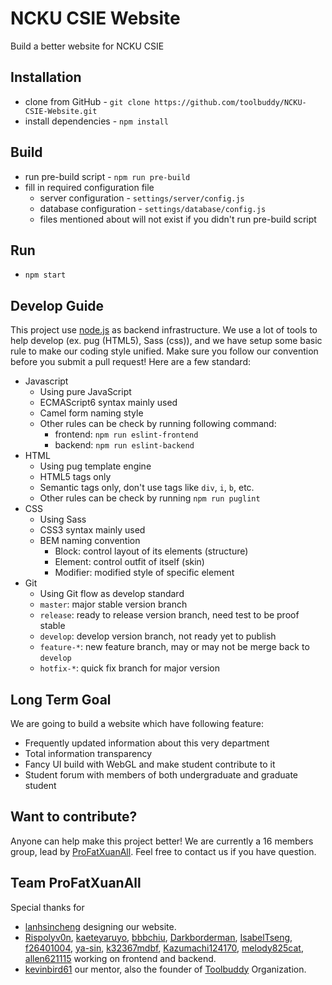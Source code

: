 # NCKU CSIE Website
Build a better website for NCKU CSIE

## Installation
* clone from GitHub - `git clone https://github.com/toolbuddy/NCKU-CSIE-Website.git`
* install dependencies - `npm install`

## Build
* run pre-build script - `npm run pre-build`
* fill in required configuration file
    * server configuration - `settings/server/config.js`
    * database configuration - `settings/database/config.js`
    * files mentioned about will not exist if you didn't run pre-build script

## Run
* `npm start`

## Develop Guide
This project use [node.js](https://nodejs.org/en/) as backend infrastructure.
We use a lot of tools to help develop (ex. pug (HTML5), Sass (css)), and we have setup some basic rule to make our coding style unified.
Make sure you follow our convention before you submit a pull request!
Here are a few standard:
* Javascript
    * Using pure JavaScript
    * ECMAScript6 syntax mainly used
    * Camel form naming style
    * Other rules can be check by running following command:
        * frontend: `npm run eslint-frontend`
        * backend: `npm run eslint-backend`
* HTML
    * Using pug template engine
    * HTML5 tags only
    * Semantic tags only, don't use tags like `div`, `i`, `b`, etc.
    * Other rules can be check by running `npm run puglint`
* CSS
    * Using Sass
    * CSS3 syntax mainly used
    * BEM naming convention
        * Block: control layout of its elements (structure)
        * Element: control outfit of itself (skin)
        * Modifier: modified style of specific element
* Git
    * Using Git flow as develop standard
    * `master`: major stable version branch
    * `release`: ready to release version branch, need test to be proof stable
    * `develop`: develop version branch, not ready yet to publish
    * `feature-*`: new feature branch, may or may not be merge back to `develop`
    * `hotfix-*`: quick fix branch for major version

## Long Term Goal
We are going to build a website which have following feature:
* Frequently updated information about this very department
* Total information transparency
* Fancy UI build with WebGL and make student contribute to it
* Student forum with members of both undergraduate and graduate student

## Want to contribute?
Anyone can help make this project better!
We are currently a 16 members group, lead by [ProFatXuanAll](https://github.com/ProFatXuanAll).
Feel free to contact us if you have question.

## Team ProFatXuanAll
Special thanks for
* [lanhsincheng](https://github.com/lanhsincheng) designing our website.
* [Rispolyv0n](https://github.com/Rispolyv0n), [kaeteyaruyo](https://github.com/kaeteyaruyo), [bbbchiu](https://github.com/bbbchiu), [Darkborderman](https://github.com/Darkborderman), [IsabelTseng](https://github.com/IsabelTseng), [f26401004](https://github.com/f26401004), [ya-sin](https://github.com/ya-sin), [k32367mdbf](https://github.com/k32367mdbf), [Kazumachi124170](https://github.com/Kazumachi124170), [melody825cat](https://github.com/melody825cat), [allen621115](https://github.com/allen621115) working on frontend and backend.
* [kevinbird61](https://github.com/kevinbird61) our mentor, also the founder of [Toolbuddy](https://github.com/toolbuddy) Organization.